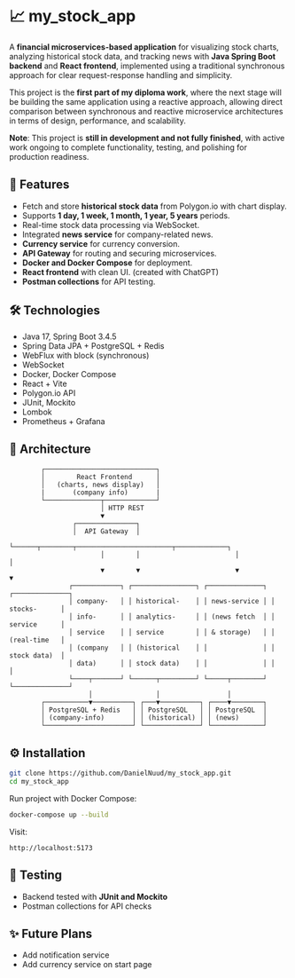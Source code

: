 # 📈 my\_stock\_app

A **financial microservices-based application** for visualizing stock charts, analyzing historical stock data, and tracking news with **Java Spring Boot backend** and **React frontend**, implemented using a traditional synchronous approach for clear request-response handling and simplicity.

This project is the **first part of my diploma work**, where the next stage will be building the same application using a reactive approach, allowing direct comparison between synchronous and reactive microservice architectures in terms of design, performance, and scalability.

**Note**: This project is **still in development and not fully finished**, with active work ongoing to complete functionality, testing, and polishing for production readiness.
## 🚀 Features

* Fetch and store **historical stock data** from Polygon.io with chart display.
* Supports **1 day, 1 week, 1 month, 1 year, 5 years** periods.
* Real-time stock data processing via WebSocket.
* Integrated **news service** for company-related news.
* **Currency service** for currency conversion.
* **API Gateway** for routing and securing microservices.
* **Docker and Docker Compose** for deployment.
* **React frontend** with clean UI. (created with ChatGPT)
* **Postman collections** for API testing.

## 🛠️ Technologies

* Java 17, Spring Boot 3.4.5
* Spring Data JPA + PostgreSQL + Redis
* WebFlux with block (synchronous)
* WebSocket
* Docker, Docker Compose
* React + Vite
* Polygon.io API
* JUnit, Mockito
* Lombok
* Prometheus + Grafana

## 📂 Architecture

            ┌────────────────────────────┐
            │        React Frontend      │
            │   (charts, news display)   │
            |       (company info)       |
            └──────────────┬─────────────┘
                           │ HTTP REST
                           ▼
                    ┌───────────────┐
                    │  API Gateway  │
                    └──────┬────────┬────────────────────────┬─────────────┐
                           │        │                        │             │
                           ▼        ▼                        ▼             ▼ 
                   ┌────────────┐ ┌────────────────┐ ┌──────────────┐ ┌──────────────┐
                   │ company-   │ │ historical-    │ │ news-service │ │ stocks-      │
                   │ info-      │ │ analytics-     │ │ (news fetch  │ │ service      │
                   │ service    │ │ service        │ │ & storage)   │ │ (real-time   │
                   │ (company   │ │ (historical    │ │              │ │ stock data)  │
                   │ data)      │ │ stock data)    │ │              │ │              │
                   └────┬───────┘ └──────┬─────────┘ └─────┬────────┘ └──────────────┘
                        │                │                 │
            ┌───────────▼──────────┐ ┌───▼──────────┐ ┌────▼────────┐
            │ PostgreSQL + Redis   │ │ PostgreSQL   │ │ PostgreSQL  │
            │ (company-info)       │ │ (historical) │ │ (news)      │
            └──────────────────────┘ └──────────────┘ └─────────────┘


## ⚙️ Installation

```bash
git clone https://github.com/DanielNuud/my_stock_app.git
cd my_stock_app
```

Run project with Docker Compose:

```bash
docker-compose up --build
```

Visit:

```
http://localhost:5173
```

## 🧪 Testing

* Backend tested with **JUnit and Mockito**
* Postman collections for API checks

## ✨ Future Plans

* Add notification service
* Add currency service on start page

